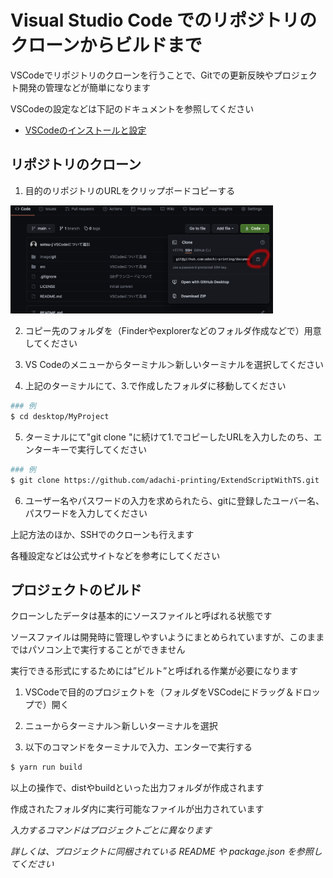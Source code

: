 # Visual Studio Code でのリポジトリのクローンからビルドまで

VSCodeでリポジトリのクローンを行うことで、Gitでの更新反映やプロジェクト開発の管理などが簡単になります

VSCodeの設定などは下記のドキュメントを参照してください

- [VSCodeのインストールと設定](./VSCodeのインストールと設定.md)

## リポジトリのクローン

1. 目的のリポジトリのURLをクリップボードコピーする

<img src="../image/git/httpSsh.png" width="420">

2. コピー先のフォルダを（Finderやexplorerなどのフォルダ作成などで）用意してください

3. VS Codeのメニューからターミナル＞新しいターミナルを選択してください

4. 上記のターミナルにて、3.で作成したフォルダに移動してください
```sh
### 例
$ cd desktop/MyProject
```

5. ターミナルにて"git clone "に続けて1.でコピーしたURLを入力したのち、エンターキーで実行してください
```sh
### 例
$ git clone https://github.com/adachi-printing/ExtendScriptWithTS.git
```

6. ユーザー名やパスワードの入力を求められたら、gitに登録したユーバー名、パスワードを入力してください

上記方法のほか、SSHでのクローンも行えます

各種設定などは公式サイトなどを参考にしてください

## プロジェクトのビルド

クローンしたデータは基本的にソースファイルと呼ばれる状態です

ソースファイルは開発時に管理しやすいようにまとめられていますが、このままではパソコン上で実行することができません

実行できる形式にするためには”ビルト”と呼ばれる作業が必要になります

1. VSCodeで目的のプロジェクトを（フォルダをVSCodeにドラッグ＆ドロップで）開く

2. ニューからターミナル＞新しいターミナルを選択

3. 以下のコマンドをターミナルで入力、エンターで実行する
```sh
$ yarn run build 
```

以上の操作で、distやbuildといった出力フォルダが作成されます

作成されたフォルダ内に実行可能なファイルが出力されています

<em>入力するコマンドはプロジェクトごとに異なります

詳しくは、プロジェクトに同梱されている README や package.json を参照してください</em>